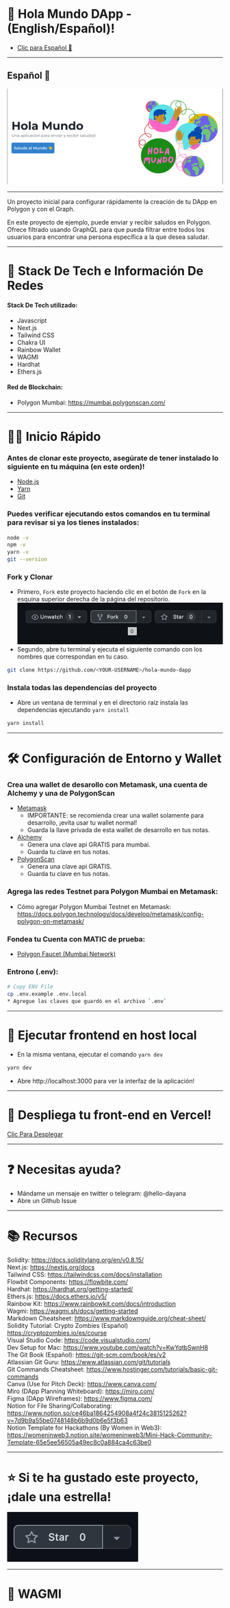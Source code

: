 # 👋 Hola Mundo DApp - (English/Español)!
* [Clic para Español 🌈](#spanish)
---
## <a name="spanish">Español 🌈</a>
![Figure 1](./images/HolaMundoScreenshot.png)

---

<p>
Un proyecto inicial para configurar rápidamente la creación de tu DApp en Polygon y con el Graph. 

En este proyecto de ejemplo, puede enviar y recibir saludos en Polygon. Ofrece filtrado usando GraphQL para que pueda filtrar entre todos los usuarios para encontrar una persona específica a la que desea saludar.
</p>

---

# 🤖 Stack De Tech e Información De Redes

#### Stack De Tech utilizado: 
 - Javascript
 - Next.js
 - Tailwind CSS 
 - Chakra UI
 - Rainbow Wallet
 - WAGMI
 - Hardhat
 - Ethers.js
#### Red de Blockchain: 
 - Polygon Mumbai: https://mumbai.polygonscan.com/
  
 ---

# 🏄‍♂️ Inicio Rápido

### Antes de clonar este proyecto, asegúrate de tener instalado lo siguiente en tu máquina (en este orden)!
* [Node.js](https://nodejs.org/en/) 
* [Yarn](https://classic.yarnpkg.com/en/docs/install/)
* [Git](https://git-scm.com/downloads)

### Puedes verificar ejecutando estos comandos en tu terminal para revisar si ya los tienes instalados:

```bash
node -v
npm -v
yarn -v
git --version
```
### Fork y Clonar
* Primero, `Fork` este proyecto haciendo clic en el botón de `Fork` en la esquina superior derecha de la página del repositorio.
![Figure 2](./images/fork.png)
* Segundo, abre tu terminal y ejecuta el siguiente comando con los nombres que correspondan en tu caso.
  
```bash
git clone https://github.com/<YOUR-USERNAME>/hola-mundo-dapp
```
### Instala todas las dependencias del proyecto

* Abre un ventana de terminal y en el directorio raíz instala las dependencias ejecutando `yarn install`

```bash
yarn install
```

---

# 🛠 Configuración de Entorno y Wallet

### Crea una wallet de desarollo con Metamask, una cuenta de Alchemy y una de PolygonScan
* [Metamask](https://metamask.io/) 
   * IMPORTANTE: se recomienda crear una wallet solamente para desarrollo, ¡evita usar tu wallet normal!
   * Guarda la llave privada de esta wallet de desarrollo en tus notas. 
* [Alchemy](https://www.alchemy.com/)
  * Genera una clave api GRATIS para mumbai.
  * Guarda tu clave en tus notas.
* [PolygonScan](https://polygonscan.com/apis)
  * Genera una clave api GRATIS.
  * Guarda tu clave en tus notas.

### Agrega las redes Testnet para Polygon Mumbai en Metamask:
* Cómo agregar Polygon Mumbai Testnet en Metamask: https://docs.polygon.technology/docs/develop/metamask/config-polygon-on-metamask/

### Fondea tu Cuenta con MATIC de prueba:
* [Polygon Faucet (Mumbai Network)](https://faucet.polygon.technology/)

### Entrono (.env):
```bash
# Copy ENV File
cp .env.example .env.local
* Agregue las claves que guardó en el archivo `.env`
```

---

# 📱 Ejecutar frontend en host local

* En la misma ventana, ejecutar el comando `yarn dev`

```bash
yarn dev
```
* Abre http://localhost:3000 para ver la interfaz de la aplicación!
  
---

# 🚀 Despliega tu front-end en Vercel!
[Clic Para Desplegar](https://vercel.com/new?utm_source=create-next-app&utm_medium=default-template&utm_campaign=create-next-app)

---

# ❓ Necesitas ayuda?
* Mándame un mensaje en twitter o telegram: @hello-dayana
* Abre un Github Issue

---

# 📚 Recursos
Solidity: https://docs.soliditylang.org/en/v0.8.15/
<br/>
Next.js: https://nextjs.org/docs
<br/>
Tailwind CSS: https://tailwindcss.com/docs/installation
<br/>
Flowbit Components: https://flowbite.com/
<br/>
Hardhat: https://hardhat.org/getting-started/
<br/>
Ethers.js: https://docs.ethers.io/v5/
<br/>
Rainbow Kit: https://www.rainbowkit.com/docs/introduction 
<br/>
Wagmi: https://wagmi.sh/docs/getting-started
<br/>
Markdown Cheatsheet: 
https://www.markdownguide.org/cheat-sheet/
<br/>
Solidity Tutorial: Crypto Zombies (Español)
https://cryptozombies.io/es/course
<br/>
Visual Studio Code:
https://code.visualstudio.com/
<br/>
Dev Setup for Mac:
https://www.youtube.com/watch?v=KwYqtbSwnH8
<br/>
The Git Book (Español):
https://git-scm.com/book/es/v2
<br/>
Atlassian Git Guru:
https://www.atlassian.com/git/tutorials
<br/> Git Commands Cheatsheet:
https://www.hostinger.com/tutorials/basic-git-commands
</br>
Canva (Use for Pitch Deck):
https://www.canva.com/
</br>
Miro (DApp Planning Whiteboard):
https://miro.com/
</br>
Figma (DApp Wireframes):
https://www.figma.com/
</br>
Notion for File Sharing/Collaborating:
https://www.notion.so/ce46ba1864254908a4f24c3815125262?v=7d9b9a55be0748148b6b9d0b6e5f3b63
</br>
Notion Template for Hackathons (By Women in Web3):
https://womeninweb3.notion.site/womeninweb3/Mini-Hack-Community-Template-65e5ee56505a49ec8c0a884ca4c63be0

---

# ⭐️ Si te ha gustado este proyecto, ¡dale una estrella!
![Figure 3](./images/star.png)

---

# 🚀 WAGMI
